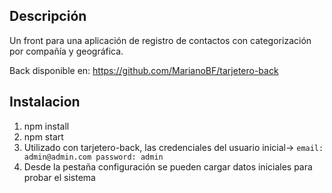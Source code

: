 ## Descripción

Un front para una aplicación de registro de contactos con categorización por compañía y geográfica. 

Back disponible en: https://github.com/MarianoBF/tarjetero-back

## Instalacion

1. npm install
1. npm start
1. Utilizado con tarjetero-back, las credenciales del usuario inicial-> `email: admin@admin.com password: admin` 
1. Desde la pestaña configuración se pueden cargar datos iniciales para probar el sistema
